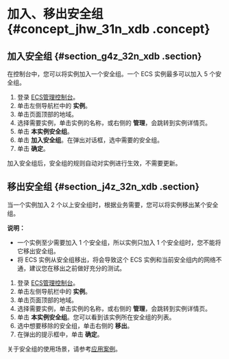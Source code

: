 # 加入、移出安全组 {#concept_jhw_31n_xdb .concept}

## 加入安全组 {#section_g4z_32n_xdb .section}

在控制台中，您可以将实例加入一个安全组。一个 ECS 实例最多可以加入 5 个安全组。

1.  登录 [ECS管理控制台](https://ecs.console.aliyun.com/?spm=a2c4g.11186623.2.9.FNEORG#/home)。
2.  单击左侧导航栏中的 **实例**。
3.  单击页面顶部的地域。
4.  选择需要实例，单击实例的名称，或右侧的 **管理**，会跳转到实例详情页。
5.  单击 **本实例安全组**。
6.  单击 **加入安全组**。在弹出对话框，选中需要的安全组。
7.  单击 **确定**。

加入安全组后，安全组的规则自动对实例进行生效，不需要更新。

## 移出安全组 {#section_j4z_32n_xdb .section}

当一个实例加入 2 个以上安全组时，根据业务需要，您可以将实例移出某个安全组。

**说明：** 

-   一个实例至少需要加入 1 个安全组，所以实例只加入 1 个安全组时，您不能将它移出安全组。
-   将 ECS 实例从安全组移出，将会导致这个 ECS 实例和当前安全组内的网络不通，建议您在移出之前做好充分的测试。

1.  登录 [ECS管理控制台](https://ecs.console.aliyun.com/?spm=a2c4g.11186623.2.9.FNEORG#/home)。
2.  单击左侧导航栏中的 **实例**。
3.  单击页面顶部的地域。
4.  选择需要实例，单击实例的名称，或右侧的 **管理**，会跳转到实例详情页。
5.  单击 **本实例安全组**。您可以看到该实例所在安全组的列表。
6.  选中想要移除的安全组，单击右侧的 **移出**。
7.  在弹出的提示框中，单击 **确定**。

关于安全组的使用场景，请参考[应用案例](cn.zh-CN/用户指南/安全组/应用案例.md#)。

